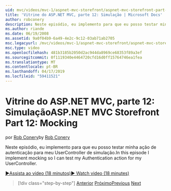 ```yaml
---
uid: mvc/videos/mvc-1/aspnet-mvc-storefront/aspnet-mvc-storefront-part-12-mocking
title: 'Vitrine do ASP.NET MVC, parte 12: Simulação | Microsoft Docs'
author: robconery
description: Neste episódio, eu implemento para que eu posso testar minha ação de autenticação para meu UserController de simulação.
ms.author: riande
ms.date: 06/19/2008
ms.assetid: 9a0f04b9-6a49-4e2c-9c12-03ab71ab2705
msc.legacyurl: /mvc/videos/mvc-1/aspnet-mvc-storefront/aspnet-mvc-storefront-part-12-mocking
msc.type: video
ms.openlocfilehash: 481b3185b2050d2ac944da8969ce68353f89a3ef
ms.sourcegitcommit: 0f1119340e4464720cfd16d0ff15764746ea1fea
ms.translationtype: MT
ms.contentlocale: pt-BR
ms.lasthandoff: 04/17/2019
ms.locfileid: "59411521"
---
```

# <a name="aspnet-mvc-storefront-part-12-mocking"></a><span data-ttu-id="e3784-103">Vitrine do ASP.NET MVC, parte 12: Simulação</span><span class="sxs-lookup"><span data-stu-id="e3784-103">ASP.NET MVC Storefront Part 12: Mocking</span></span>

<span data-ttu-id="e3784-104">por [Rob Conery](https://github.com/robconery)</span><span class="sxs-lookup"><span data-stu-id="e3784-104">by [Rob Conery](https://github.com/robconery)</span></span>

<span data-ttu-id="e3784-105">Neste episódio, eu implemento para que eu posso testar minha ação de autenticação para meu UserController de simulação.</span><span class="sxs-lookup"><span data-stu-id="e3784-105">In this episode I implement mocking so I can test my Authentication action for my UserController.</span></span>

[<span data-ttu-id="e3784-106">&#9654;Assista ao vídeo (18 minutos)</span><span class="sxs-lookup"><span data-stu-id="e3784-106">&#9654; Watch video (18 minutes)</span></span>](https://channel9.msdn.com/Blogs/ASP-NET-Site-Videos/aspnet-mvc-storefront-part-12-mocking)

> [!div class="step-by-step"]
> <span data-ttu-id="e3784-107">[Anterior](aspnet-mvc-storefront-part-11-hooking-up-the-shopping-cart-and-using-components.md)
> [Próximo](aspnet-mvc-storefront-part-13-dependency-injection.md)</span><span class="sxs-lookup"><span data-stu-id="e3784-107">[Previous](aspnet-mvc-storefront-part-11-hooking-up-the-shopping-cart-and-using-components.md)
[Next](aspnet-mvc-storefront-part-13-dependency-injection.md)</span></span>
